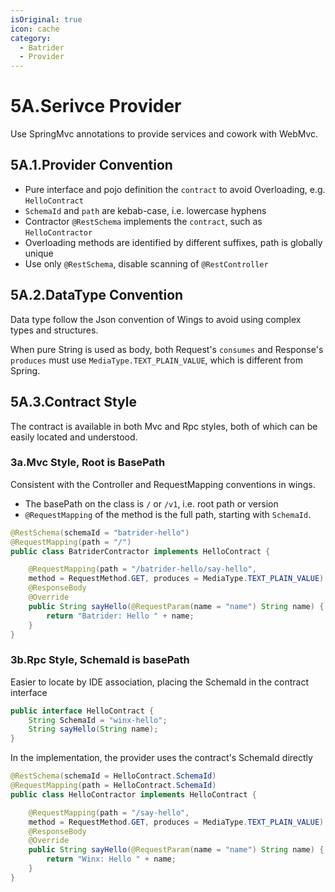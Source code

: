 ```yaml
---
isOriginal: true
icon: cache
category:
  - Batrider
  - Provider
---
```


# 5A.Serivce Provider

Use SpringMvc annotations to provide services and cowork with WebMvc.

## 5A.1.Provider Convention

* Pure interface and pojo definition the `contract` to avoid Overloading, e.g. `HelloContract`
* `SchemaId` and `path` are kebab-case, i.e. lowercase hyphens
* Contractor `@RestSchema` implements the `contract`, such as `HelloContractor`
* Overloading methods are identified by different suffixes, path is globally unique
* Use only `@RestSchema`, disable scanning of `@RestController`

## 5A.2.DataType Convention

Data type follow the Json convention of Wings to avoid using complex types and structures.

When pure String is used as body, both Request's `consumes` and Response's `produces` must use
`MediaType.TEXT_PLAIN_VALUE`, which is different from Spring.

## 5A.3.Contract Style

The contract is available in both Mvc and Rpc styles, both of which can be easily located and understood.

### 3a.Mvc Style, Root is BasePath

Consistent with the Controller and RequestMapping conventions in wings.

* The basePath on the class is `/` or `/v1`, i.e. root path or version
* `@RequestMapping` of the method is the full path, starting with `SchemaId`.

```java
@RestSchema(schemaId = "batrider-hello")
@RequestMapping(path = "/")
public class BatriderContractor implements HelloContract {

    @RequestMapping(path = "/batrider-hello/say-hello", 
    method = RequestMethod.GET, produces = MediaType.TEXT_PLAIN_VALUE)
    @ResponseBody
    @Override
    public String sayHello(@RequestParam(name = "name") String name) {
        return "Batrider: Hello " + name;
    }
}
```

### 3b.Rpc Style, SchemaId is basePath

Easier to locate by IDE association, placing the SchemaId in the contract interface

```java
public interface HelloContract {
    String SchemaId = "winx-hello";
    String sayHello(String name);
}
```

In the implementation, the provider uses the contract's SchemaId directly

```java
@RestSchema(schemaId = HelloContract.SchemaId)
@RequestMapping(path = HelloContract.SchemaId)
public class HelloContractor implements HelloContract {

    @RequestMapping(path = "/say-hello", 
    method = RequestMethod.GET, produces = MediaType.TEXT_PLAIN_VALUE)
    @ResponseBody
    @Override
    public String sayHello(@RequestParam(name = "name") String name) {
        return "Winx: Hello " + name;
    }
}
```
